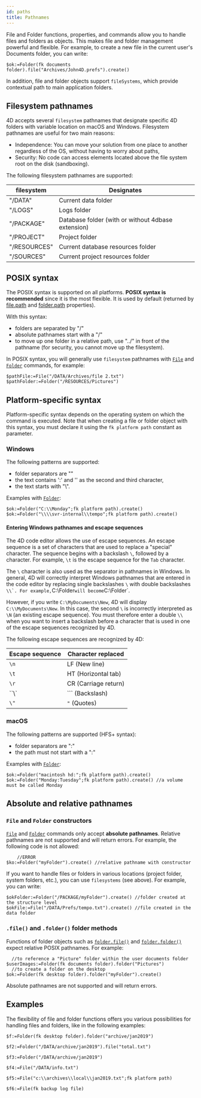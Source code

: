 ```yaml
---
id: paths
title: Pathnames
---
```


File and Folder functions, properties, and commands allow you to handle files and folders as objects. This makes file and folder management powerful and flexible. For example, to create a new file in the current user's Documents folder, you can write:

```4d
$ok:=Folder(fk documents folder).file("Archives/John4D.prefs").create()
```

In addition, file and folder objects support `fileSystems`, which provide contextual path to main application folders.


## Filesystem pathnames

4D accepts several `filesystem` pathnames that designate specific 4D folders with variable location on macOS and Windows. Filesystem pathnames are useful for two main reasons:

- Independence: You can move your solution from one place to another regardless of the OS, without having to worry about paths,
- Security: No code can access elements located above the file system root on the disk (sandboxing).

The following filesystem pathnames are supported:

| filesystem   | Designates                                         |
| ------------ | -------------------------------------------------- |
| "/DATA"      | Current data folder                                |
| "/LOGS"      | Logs folder                                        |
| "/PACKAGE"   | Database folder (with or without 4dbase extension) |
| "/PROJECT"   | Project folder                                     |
| "/RESOURCES" | Current database resources folder                  |
| "/SOURCES"   | Current project resources folder                   |

## POSIX syntax

The POSIX syntax is supported on all platforms. **POSIX syntax is recommended** since it is the most flexible. It is used by default (returned by [file.path](../API/FileClass.md#path) and [folder.path](../API/FolderClass.md#path) properties).

With this syntax:

- folders are separated by "/"
- absolute pathnames start with a "/"
- to move up one folder in a relative path, use "../" in front of the pathname (for security, you cannot move up the filesystem).

In POSIX syntax, you will generally use `filesystem` pathnames with [`File`](../API/FileClass.md#file) and [`Folder`](../API/FolderClass.md#folder) commands, for example:

```4d
$pathFile:=File("/DATA/Archives/file 2.txt")
$pathFolder:=Folder("/RESOURCES/Pictures")
```


## Platform-specific syntax

Platform-specific syntax depends on the operating system on which the command is executed. Note that when creating a file or folder object with this syntax, you must declare it using the `fk platform path` constant as parameter.

### Windows

The following patterns are supported:

- folder separators are "\"
- the text contains ':' and '\' as the second and third character,
- the text starts with "\\".

Examples with [`Folder`](../API/FolderClass.md#folder):

```4d
$ok:=Folder("C:\\Monday";fk platform path).create()
$ok:=Folder("\\\\svr-internal\\tempo";fk platform path).create()
```

#### Entering Windows pathnames and escape sequences

The 4D code editor allows the use of escape sequences. An escape sequence is a set of characters that are used to replace a "special" character. The sequence begins with a backslash `\`, followed by a character. For example, `\t` is the escape sequence for the `Tab` character.

The `\` character is also used as the separator in pathnames in Windows. In general, 4D will correctly interpret Windows pathnames that are entered in the code editor by replacing single backslashes `\` with double backslashes ``\\`. For example,``C:\Folder`will become`C:\\Folder`.

However, if you write `C:\MyDocuments\New`, 4D will display `C:\\MyDocuments\New`. In this case, the second `\` is incorrectly interpreted as `\N` (an existing escape sequence). You must therefore enter a double `\\` when you want to insert a backslash before a character that is used in one of the escape sequences recognized by 4D.

The following escape sequences are recognized by 4D:

| Escape sequence              | Character replaced   |
| ---------------------------- | -------------------- |
| `\n`                        | LF (New line)        |
| `\t`                        | HT (Horizontal tab)  |
| `\r`                        | CR (Carriage return) |
| ``\\`|``&#96; (Backslash) |                      |
| `\"`                        | `"` (Quotes)         |

### macOS

The following patterns are supported (HFS+ syntax):

- folder separators are ":"
- the path must not start with a ":"

Examples with [`Folder`](../API/FolderClass.md#folder):

```4d
$ok:=Folder("macintosh hd:";fk platform path).create()
$ok:=Folder("Monday:Tuesday";fk platform path).create() //a volume must be called Monday
```

## Absolute and relative pathnames

### `File` and `Folder` constructors

[`File`](../API/FileClass.md#file) and [`Folder`](../API/FolderClass.md#folder) commands only accept **absolute pathnames**. Relative pathnames are not supported and will return errors. For example, the following code is not allowed:

```4d
    //ERROR
$ko:=Folder("myFolder").create() //relative pathname with constructor
```

If you want to handle files or folders in various locations (project folder, system folders, etc.), you can use `filesystems` (see above). For example, you can write:

```4d
$okFolder:=Folder("/PACKAGE/myFolder").create() //folder created at the structure level
$okFile:=File("/DATA/Prefs/tempo.txt").create() //file created in the data folder
```

### `.file()` and `.folder()` folder methods

Functions of folder objects such as [`folder.file()`](../API/FolderClass.md#file) and [`folder.folder()`](../API/FolderClass.md#folder-1) expect relative POSIX pathnames. For example:

```4d
  //to reference a "Picture" folder within the user documents folder
$userImages:=Folder(fk documents folder).folder("Pictures")
  //to create a folder on the desktop
$ok:=Folder(fk desktop folder).folder("myFolder").create()
```

Absolute pathnames are not supported and will return errors.


## Examples

The flexibility of file and folder functions offers you various possibilities for handling files and folders, like in the following examples:

```4d
$f:=Folder(fk desktop folder).folder("archive/jan2019")

$f2:=Folder("/DATA/archive/jan2019").file("total.txt")

$f3:=Folder("/DATA/archive/jan2019")

$f4:=File("/DATA/info.txt")

$f5:=File("c:\\archives\\local\\jan2019.txt";fk platform path)

$f6:=File(fk backup log file)
```